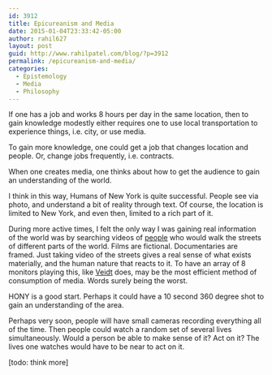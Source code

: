 ```yaml
---
id: 3912
title: Epicureanism and Media
date: 2015-01-04T23:33:42-05:00
author: rahil627
layout: post
guid: http://www.rahilpatel.com/blog/?p=3912
permalink: /epicureanism-and-media/
categories:
  - Epistemology
  - Media
  - Philosophy
---
```

If one has a job and works 8 hours per day in the same location, then to gain knowledge modestly either requires one to use local transportation to experience things, i.e. city, or use media.

To gain more knowledge, one could get a job that changes location and people. Or, change jobs frequently, i.e. contracts.

When one creates media, one thinks about how to get the audience to gain an understanding of the world.

I think in this way, Humans of New York is quite successful. People see via photo, and understand a bit of reality through text. Of course, the location is limited to New York, and even then, limited to a rich part of it.

During more active times, I felt the only way I was gaining real information of the world was by searching videos of <a href="https://www.youtube.com/channel/UCIeTp7i1wqRZYiPoNXN2XHg">people</a> who would walk the streets of different parts of the world. Films are fictional. Documentaries are framed. Just taking video of the streets gives a real sense of what exists materially, and the human nature that reacts to it. To have an array of 8 monitors playing this, like <a href="http://staplecrops.com/wordpress/wp-content/uploads/veidt.jpg">Veidt</a> does, may be the most efficient method of consumption of media. Words surely being the worst.

HONY is a good start. Perhaps it could have a 10 second 360 degree shot to gain an understanding of the area.

Perhaps very soon, people will have small cameras recording everything all of the time. Then people could watch a random set of several lives simultaneously. Would a person be able to make sense of it? Act on it? The lives one watches would have to be near to act on it.

[todo: think more]